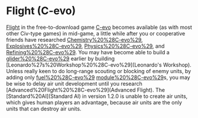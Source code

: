 # Flight (C-evo)

[Flight](Flight) in the free-to-download game [C-evo](C-evo) becomes available (as with most other Civ-type games) in mid-game, a little while after you or cooperative friends have researched [Chemistry%20%28C-evo%29](Chemistry), [Explosives%20%28C-evo%29](Explosives), [Physics%20%28C-evo%29](Physics), and [Refining%20%28C-evo%29](Refining). You may have become able to build a [glider%20%28C-evo%29](glider) earlier by building [Leonardo%27s%20Workshop%20%28C-evo%29](Leonardo's Workshop). Unless really keen to do long-range scouting or blocking of enemy units, by adding only [fuel%20%28C-evo%29](fuel) [module%20%28C-evo%29](module)s, you may be wise to delay air unit development until you research [Advanced%20Flight%20%28C-evo%29](Advanced Flight).
The [Standard%20AI](Standard AI) in version 1.2.0 is unable to create air units, which gives human players an advantage, because air units are the only units that can destroy air units.